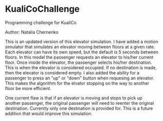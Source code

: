 # KualiCoChallenge
Programming challenge for KualiCo

Author: Natalia Chernenko

This is an updated version of this elevator simulation. I have added a motion simulator that simulates an elevator moving between floors at a given rate. Each elevator can have its own speed, but the default is 5 seconds between floors. In this model the passenger requests an elevator to his/her current floor. Once inside the elevator, the passenger selects his/her destination. This is when the elevator is considered occupied. If no destination is made, then the elevator is considered empty. I also added the ability for a passenger to press an "up" or "down" button when requesing an elevator. This makes the algorithm for the elvator stopping on the way to another floor be more efficient.

One current flaw is that if an elevator is moving and stops to pick up another passenger, the original passenger will need to reenter the original destination. Currently only one destination is provided for. This is a future addition that would improve this simulation. 
